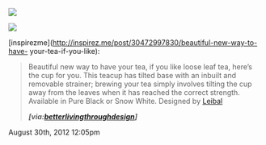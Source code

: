 ![](../../media/17607011591.jpg)

![](../../media/17607011591.jpg)

[inspirezme](http://inspirez.me/post/30472997830/beautiful-new-way-to-have-
your-tea-if-you-like):

> Beautiful new way to have your tea, if you like loose leaf tea, here’s the
> cup for you. This teacup has tilted base with an inbuilt and removable
> strainer; brewing your tea simply involves tilting the cup away from the
> leaves when it has reached the correct strength. Available in Pure Black or
> Snow White. Designed by [Leibal](http://leibal.com/dining/teacup/)
>
>
> _**[via:[betterlivingthroughdesign](http://www.betterlivingthroughdesign.com/accessories/teacup/)]**_

August 30th, 2012 12:05pm

